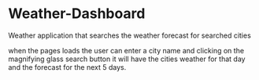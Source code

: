 # Weather-Dashboard

Weather application that searches the weather forecast for searched cities

when the pages loads the user can enter a city name and clicking on the magnifying glass search button it will have the cities
weather for that day and the forecast for the next 5 days.
